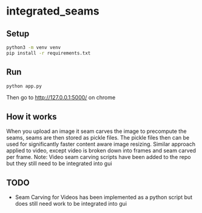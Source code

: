 # integrated_seams

## Setup
```bash
python3 -m venv venv
pip install -r requirements.txt
```

## Run
```bash
python app.py
```
Then go to http://127.0.0.1:5000/ on chrome

## How it works
When you upload an image it seam carves the image to precompute the seams, seams are then stored as pickle files.
The pickle files then can be used for significantly faster content aware image resizing.
Similar approach applied to video, except video is broken down into frames and seam carved per frame.
Note: Video seam carving scripts have been added to the repo but they still need to be integrated into gui

## TODO
- Seam Carving for Videos has been implemented as a python script but does still need work to be integrated into gui


